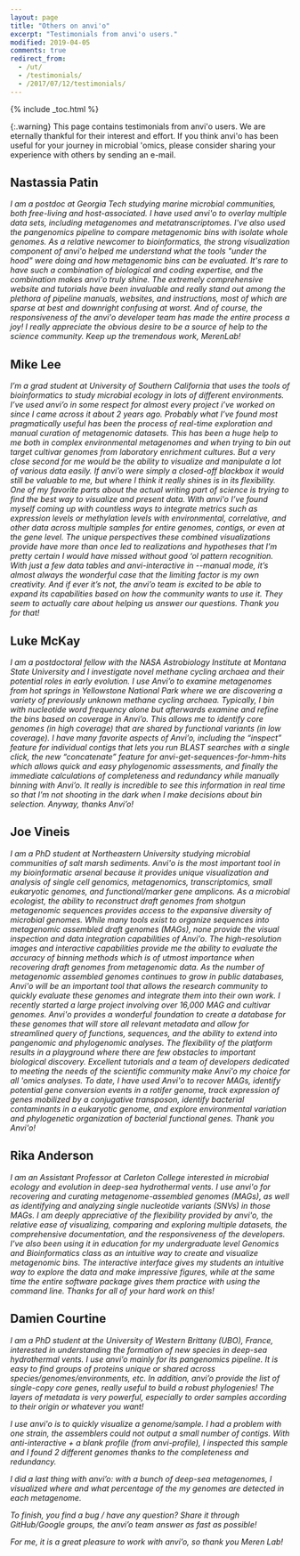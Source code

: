 ```yaml
---
layout: page
title: "Others on anvi'o"
excerpt: "Testimonials from anvi'o users."
modified: 2019-04-05
comments: true
redirect_from:
  - /ut/
  - /testimonials/
  - /2017/07/12/testimonials/
---
```


{% include _toc.html %}

{:.warning}
This page contains testimonials from anvi'o users. We are eternally thankful for their interest and effort. If you think anvi'o has been useful for your journey in microbial 'omics, please consider sharing your experience with others by sending an e-mail.

## Nastassia Patin
_I am a postdoc at Georgia Tech studying marine microbial communities, both free-living and host-associated. I have used anvi'o to overlay multiple data sets, including metagenomes and metatranscriptomes. I've also used the pangenomics pipeline to compare metagenomic bins with isolate whole genomes. As a relative newcomer to bioinformatics, the strong visualization component of anvi'o helped me understand what the tools "under the hood" were doing and how metagenomic bins can be evaluated. It's rare to have such a combination of biological and coding expertise, and the combination makes anvi'o truly shine. The extremely comprehensive website and tutorials have been invaluable and really stand out among the plethora of pipeline manuals, websites, and instructions, most of which are sparse at best and downright confusing at worst. And of course, the responsiveness of the anvi'o developer team has made the entire process a joy! I really appreciate the obvious desire to be a source of help to the science community. Keep up the tremendous work, MerenLab!_

## Mike Lee
_I’m a grad student at University of Southern California that uses the tools of bioinformatics to study microbial ecology in lots of different environments. I’ve used anvi’o in some respect for almost every project i’ve worked on since I came across it about 2 years ago. Probably what I’ve found most pragmatically useful has been the process of real-time exploration and manual curation of metagenomic datasets. This has been a huge help to me both in complex environmental metagenomes and when trying to bin out target cultivar genomes from laboratory enrichment cultures. But a very close second for me would be the ability to visualize and manipulate a lot of various data easily. If anvi’o were simply a closed-off blackbox it would still be valuable to me, but where I think it really shines is in its flexibility. One of my favorite parts about the actual writing part of science is trying to find the best way to visualize and present data. With anvi'o I’ve found myself coming up with countless ways to integrate metrics such as expression levels or methylation levels with environmental, correlative, and other data across multiple samples for entire genomes, contigs, or even at the gene level. The unique perspectives these combined visualizations provide have more than once led to realizations and hypotheses that I’m pretty certain I would have missed without good ‘ol pattern recognition. With just a few data tables and anvi-interactive in --manual mode, it’s almost always the wonderful case that the limiting factor is my own creativity. And if ever it’s not, the anvi’o team is excited to be able to expand its capabilities based on how the community wants to use it. They seem to actually care about helping us answer our questions. Thank you for that!_

## Luke McKay
_I am a postdoctoral fellow with the NASA Astrobiology Institute at Montana State University and I investigate novel methane cycling archaea and their potential roles in early evolution. I use Anvi’o to examine metagenomes from hot springs in Yellowstone National Park where we are discovering a variety of previously unknown methane cycling archaea. Typically, I bin with nucleotide word frequency alone but afterwards examine and refine the bins based on coverage in Anvi’o. This allows me to identify core genomes (in high coverage) that are shared by functional variants (in low coverage). I have many favorite aspects of Anvi’o, including the “inspect” feature for individual contigs that lets you run BLAST searches with a single click, the new “concatenate” feature for anvi-get-sequences-for-hmm-hits which allows quick and easy phylogenomic assessments, and finally the immediate calculations of completeness and redundancy while manually binning with Anvi’o. It really is incredible to see this information in real time so that I’m not shooting in the dark when I make decisions about bin selection. Anyway, thanks Anvi’o!_

## Joe Vineis
_I am a PhD student at Northeastern University studying microbial communities of salt marsh sediments. Anvi'o is the most important tool in my bioinformatic arsenal because it provides unique visualization and analysis of single cell genomics, metagenomics, transcriptomics, small eukaryotic genomes, and functional/marker gene amplicons. As a microbial ecologist, the ability to reconstruct draft genomes from shotgun metagenomic sequences provides access to the expansive diversity of microbial genomes. While many tools exist to organize sequences into metagenomic assembled draft genomes (MAGs), none provide the visual inspection and data integration capabilities of Anvi'o. The high-resolution images and interactive capabilities provide me the ability to evaluate the accuracy of binning methods which is of utmost importance when recovering draft genomes from metagenomic data. As the number of metagenomic assembled genomes continues to grow in public databases, Anvi'o will be an important tool that allows the research community to quickly evaluate these genomes and integrate them into their own work. I recently started a large project involving over 16,000 MAG and cultivar genomes. Anvi'o provides a wonderful foundation to create a database for these genomes that will store all relevant metadata and allow for streamlined query of functions, sequences, and the ability to extend into pangenomic and phylogenomic analyses. The flexibility of the platform results in a playground where there are few obstacles to important biological discovery. Excellent tutorials and a team of developers dedicated to meeting the needs of the scientific community make Anvi'o my choice for all 'omics analyses. To date, I have used Anvi'o to recover MAGs, identify potential gene conversion events in a rotifer genome, track expression of genes mobilized by a conjugative transposon, identify bacterial contaminants in a eukaryotic genome, and explore environmental variation and phylogenetic organization of bacterial functional genes. Thank you Anvi'o!_

## Rika Anderson
_I am an Assistant Professor at Carleton College interested in microbial ecology and evolution in deep-sea hydrothermal vents. I use anvi'o for recovering and curating metagenome-assembled genomes (MAGs), as well as identifying and analyzing single nucleotide variants (SNVs) in those MAGs. I am deeply appreciative of the flexibility provided by anvi'o, the relative ease of visualizing, comparing and exploring multiple datasets, the comprehensive documentation, and the responsiveness of the developers. I've also been using it in education for my undergraduate level Genomics and Bioinformatics class as an intuitive way to create and visualize metagenomic bins. The interactive interface gives my students an intuitive way to explore the data and make impressive figures, while at the same time the entire software package gives them practice with using the command line. Thanks for all of your hard work on this!_

## Damien Courtine

_I am a PhD student at the University of Western Brittany (UBO), France, interested in understanding the formation of new species in deep-sea hydrothermal vents. I use anvi’o mainly for its pangenomics pipeline. It is easy to find groups of proteins unique or shared across species/genomes/environments, etc. In addition, anvi’o provide the list of single-copy core genes, really useful to build a robust phylogenies! The layers of metadata is very powerful, especially to order samples according to their origin or whatever you want!_

_I use anvi'o is to quickly visualize a genome/sample. I had a problem with one strain, the assemblers could not output a small number of contigs. With anti-interactive + a blank profile (from anvi-profile), I inspected this sample and I found 2 different genomes thanks to the completeness and redundancy._

_I did a last thing with anvi’o: with a bunch of deep-sea metagenomes, I visualized where and what percentage of the my genomes are detected in each metagenome._

_To finish, you find a bug / have any question? Share it through GitHub/Google groups, the anvi’o team answer as fast as possible!_

_For me, it is a great pleasure to work with anvi’o, so thank you Meren Lab!_
